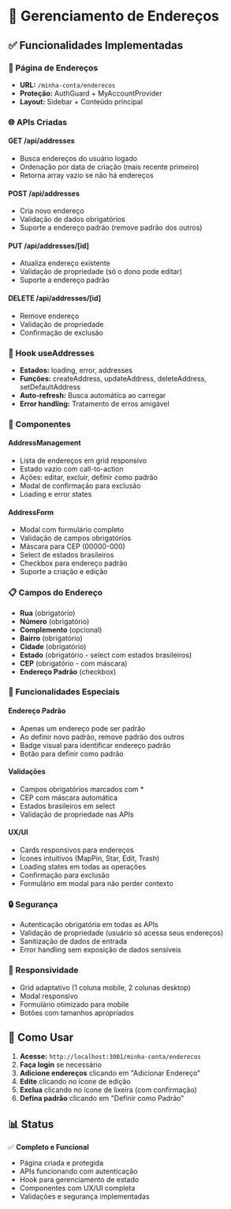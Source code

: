 # 📍 Gerenciamento de Endereços

## ✅ Funcionalidades Implementadas

### **🔧 Página de Endereços**
- **URL:** `/minha-conta/enderecos`
- **Proteção:** AuthGuard + MyAccountProvider
- **Layout:** Sidebar + Conteúdo principal

### **🌐 APIs Criadas**

#### **GET /api/addresses**
- Busca endereços do usuário logado
- Ordenação por data de criação (mais recente primeiro)
- Retorna array vazio se não há endereços

#### **POST /api/addresses**
- Cria novo endereço
- Validação de dados obrigatórios
- Suporte a endereço padrão (remove padrão dos outros)

#### **PUT /api/addresses/[id]**
- Atualiza endereço existente
- Validação de propriedade (só o dono pode editar)
- Suporte a endereço padrão

#### **DELETE /api/addresses/[id]**
- Remove endereço
- Validação de propriedade
- Confirmação de exclusão

### **🎣 Hook useAddresses**
- **Estados:** loading, error, addresses
- **Funções:** createAddress, updateAddress, deleteAddress, setDefaultAddress
- **Auto-refresh:** Busca automática ao carregar
- **Error handling:** Tratamento de erros amigável

### **🎨 Componentes**

#### **AddressManagement**
- Lista de endereços em grid responsivo
- Estado vazio com call-to-action
- Ações: editar, excluir, definir como padrão
- Modal de confirmação para exclusão
- Loading e error states

#### **AddressForm**
- Modal com formulário completo
- Validação de campos obrigatórios
- Máscara para CEP (00000-000)
- Select de estados brasileiros
- Checkbox para endereço padrão
- Suporte a criação e edição

### **📋 Campos do Endereço**
- **Rua** (obrigatório)
- **Número** (obrigatório)
- **Complemento** (opcional)
- **Bairro** (obrigatório)
- **Cidade** (obrigatório)
- **Estado** (obrigatório - select com estados brasileiros)
- **CEP** (obrigatório - com máscara)
- **Endereço Padrão** (checkbox)

### **🎯 Funcionalidades Especiais**

#### **Endereço Padrão**
- Apenas um endereço pode ser padrão
- Ao definir novo padrão, remove padrão dos outros
- Badge visual para identificar endereço padrão
- Botão para definir como padrão

#### **Validações**
- Campos obrigatórios marcados com *
- CEP com máscara automática
- Estados brasileiros em select
- Validação de propriedade nas APIs

#### **UX/UI**
- Cards responsivos para endereços
- Ícones intuitivos (MapPin, Star, Edit, Trash)
- Loading states em todas as operações
- Confirmação para exclusão
- Formulário em modal para não perder contexto

### **🔒 Segurança**
- Autenticação obrigatória em todas as APIs
- Validação de propriedade (usuário só acessa seus endereços)
- Sanitização de dados de entrada
- Error handling sem exposição de dados sensíveis

### **📱 Responsividade**
- Grid adaptativo (1 coluna mobile, 2 colunas desktop)
- Modal responsivo
- Formulário otimizado para mobile
- Botões com tamanhos apropriados

## 🚀 Como Usar

1. **Acesse:** `http://localhost:3001/minha-conta/enderecos`
2. **Faça login** se necessário
3. **Adicione endereços** clicando em "Adicionar Endereço"
4. **Edite** clicando no ícone de edição
5. **Exclua** clicando no ícone de lixeira (com confirmação)
6. **Defina padrão** clicando em "Definir como Padrão"

## 📊 Status

✅ **Completo e Funcional**
- Página criada e protegida
- APIs funcionando com autenticação
- Hook para gerenciamento de estado
- Componentes com UX/UI completa
- Validações e segurança implementadas
